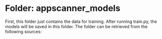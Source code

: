 # Folder: appscanner_models
First, this folder just contains the data for training. After running train.py, the models will be saved in this folder. The folder can be retrieved from the following sources:



